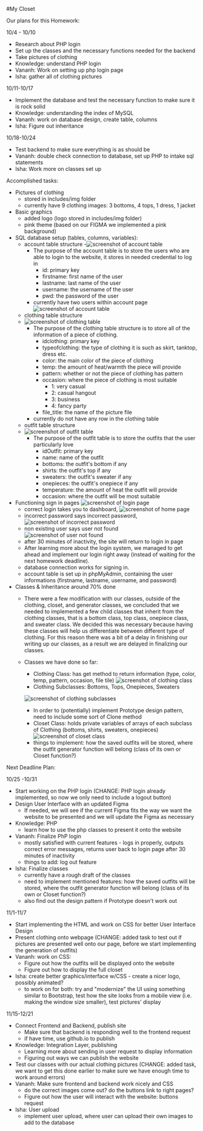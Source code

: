 #My Closet

Our plans for this Homework:

10/4 - 10/10
- Research about PHP login
- Set up the classes and the necessary functions needed for the backend
- Take pictures of clothing
- Knowledge: understand PHP login
- Vananh: Work on setting up php login page
- Isha: gather all of clothing pictures

10/11-10/17
- Implement the database and test the necessary function to make sure it is rock solid
- Knowledge: understanding the index of MySQL
- Vananh: work on database design, create table, columns
- Isha: Figure out inheritance

10/18-10/24
- Test backend to make sure everything is as should be
- Vananh: double check connection to database, set up PHP to intake sql statements
- Isha: Work more on classes set up

Accomplished tasks:
- Pictures of clothing
  - stored in includes/img folder
  - currently have 9 clothing images: 3 bottoms, 4 tops, 1 dress, 1 jacket
- Basic graphics
  - added logo (logo stored in includes/img folder)
  - pink theme (based on our FIGMA we implemented a pink background)
- SQL database setup (tables, columns, variables):
  - account table structure 
  -![screenshot of account table](screenshots/account_pic.PNG)
    - The purpose of the account table is to store the users who are able to login to the website, it stores in needed credential to log in
      - id: primary key
      - firstname: first name of the user
      - lastname: last name of the user
      - username: the username of the user
      - pwd: the password of the user
    - currently have two users within account page ![screenshot of account table](screenshots/account_pic2.PNG)
  - clothing table structure 
  - ![screenshot of clothing table](screenshots/clothing_pic.PNG)
    - The purpose of the clothing table structure is to store all of the information of a piece of clothing.
      - idclothing: primary key
      - typeofclothing: the type of clothing it is such as skirt, tanktop, dress etc.
      - color: the main color of the piece of clothing
      - temp: the amount of heat/warmth the piece will provide
      - pattern: whether or not the piece of clothing has pattern
      - occasion: where the piece of clothing is most suitable
          - 1: very casual
          - 2: casual hangout
          - 3: business
          - 4: fancy party
      - file_title: the name of the picture file
    - currently do not have any row in the clothing table
  - outfit table structure 
  - ![screenshot of outfit table](screenshots/outfit_pic.PNG)
    - The purpose of the outfit table is to store the outfits that the user particularly love
      - idOutfit: primary key
      - name: name of the outfit
      - bottoms: the outfit's bottom if any
      - shirts: the outfit's top if any
      - sweaters: the outfit's sweater if any
      - onepieces: the outfit's onepiece if any
      - temperature: the amount of heat the outfit will provide
      - occasion: where the outfit will be most suitable
- Functioning sign in pages ![screenshot of login page](screenshots/loginpage.png)
  - correct login takes you to dashboard, ![screenshot of home page](screenshots/homepage.png)
  - incorrect password says incorrect password, ![screenshot of incorrect password](screenshots/incorrectlogin.png)
  - non existing user says user not found ![screenshot of user not found](screenshots/usernotfound.png)
  - after 30 minutes of inactivity, the site will return to login in page
  - After learning more about the login system, we managed to get ahead and implement our login right away (instead of waiting for the next homework deadline).
  - database connection works for signing in. 
  - account table is set up in phpMyAdmin, containing the user informations (firstname, lastname, username, and password)
- Classes & Inheritance around 70% done
  - There were a few modification with our classes, outside of the clothing, closet, and generator classes, we concluded that we needed to implemented a few child classes that inherit from the clothing classes, that is a bottom class, top class, onepiece class, and sweater class. We decided this was necessary because having these classes will help us differentiate between different type of clothing. For this reason there was a bit of a delay in finishing our writing up our classes, as a result we are delayed in finalizing our classes.
  - Classes we have done so far:
    - Clothing Class: has get method to return information (type, color, temp, pattern, occasion, file tile) ![screenshot of clothing class](screenshots/clothingclass.png)
    - Clothing Subclasses: Bottoms, Tops, Onepieces, Sweaters 
    
    ![screenshot of clothing subclasses](screenshots/clothingsubclasses.png)
    - In order to (potentially) implement Prototype design pattern, need to include some sort of Clone method
    - Closet Class: holds private variables of arrays of each subclass of Clothing (bottoms, shirts, sweaters, onepieces) ![screenshot of closet class](screenshots/closetclass.png)
    - things to implement: how the saved outfits will be stored, where the outfit generator function will belong (class of its own or Closet function?)

Next Deadline Plan: 

10/25 -10/31
- Start working on the PHP login (CHANGE: PHP login already implemented, so now we only need to include a logout button)
- Design User Interface with an updated Figma
  - If needed, we will see if the current Figma fits the way we want the website to be presented and we will update the Figma as necessary
- Knowledge: PHP
  - learn how to use the php classes to present it onto the website
- Vananh: Finalize PhP login
  - mostly satisfied with current features - logs in properly, outputs correct error messages, returns user back to login page
    after 30 minutes of inactivity
  - things to add: log out feature
- Isha: Finalize classes 
  - currently have a rough draft of the classes
  - need to implement mentioned features: how the saved outfits will be stored, where the outfit generator function will belong (class of its own or Closet function?)
  - also find out the design pattern if Prototype doesn't work out

11/1-11/7
- Start implementing the HTML and work on CSS for better User Interface Design
- Present clothing onto webpage (CHANGE: added task to test out if pictures are presented well onto our page, before we start implementing the generation of outfits)
- Vananh: work on CSS:
  - Figure out how the outfits will be displayed onto the website
  - Figure out how to display the full closet
- Isha: create better graphics/interface w/CSS - create a nicer logo, possibly animated?
  - to work on for both: try and "modernize" the UI using something similar to Bootstrap, test how the site looks from a mobile view (i.e. making the window size smaller), test  pictures' display

11/15-12/21
- Connect Frontend and Backend, publish site
  - Make sure that backend is responding well to the frontend request
  - if have time, use github.io to publish
- Knowledge: Integration Layer, publishing
  - Learning more about sending in user request to display information
  - Figuring out ways we can publish the website
- Test our classes with our actual clothing pictures (CHANGE: added task, we want to get this done earlier to make sure we have enough time to work around errors)
- Vananh: Make sure frontend and backend work nicely and CSS
  - do the correct images come out? do the buttons link to right pages?
   - Figure out how the user will interact with the website: buttons request
- Isha: User upload
  - implement user upload, where user can upload their own images to add to the database
